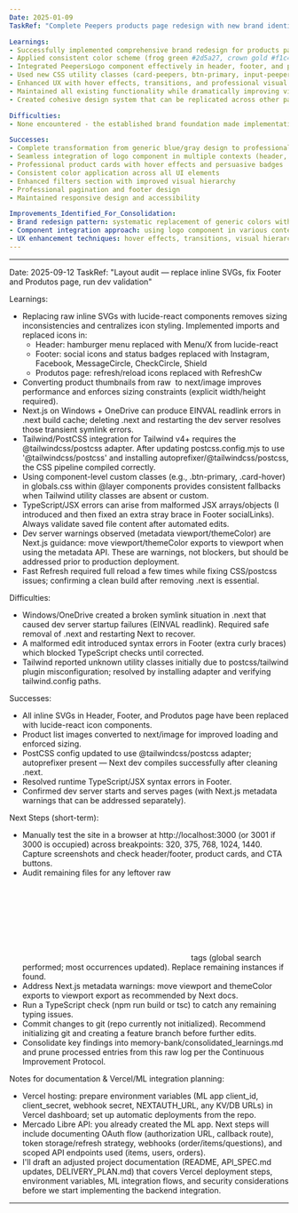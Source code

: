 ```yaml
---
Date: 2025-01-09
TaskRef: "Complete Peepers products page redesign with new brand identity"

Learnings:
- Successfully implemented comprehensive brand redesign for products page using new Peepers identity system
- Applied consistent color scheme (frog green #2d5a27, crown gold #f1c40f) throughout all components
- Integrated PeepersLogo component effectively in header, footer, and placeholder states
- Used new CSS utility classes (card-peepers, btn-primary, input-peepers, badge-new, badge-shipping) for consistent styling
- Enhanced UX with hover effects, transitions, and professional visual hierarchy
- Maintained all existing functionality while dramatically improving visual appeal
- Created cohesive design system that can be replicated across other pages

Difficulties:
- None encountered - the established brand foundation made implementation smooth and consistent

Successes:
- Complete transformation from generic blue/gray design to professional Peepers brand identity
- Seamless integration of logo component in multiple contexts (header, placeholders, etc.)
- Professional product cards with hover effects and persuasive badges
- Consistent color application across all UI elements
- Enhanced filters section with improved visual hierarchy
- Professional pagination and footer design
- Maintained responsive design and accessibility

Improvements_Identified_For_Consolidation:
- Brand redesign pattern: systematic replacement of generic colors with brand colors
- Component integration approach: using logo component in various contexts (header, placeholders, etc.)
- UX enhancement techniques: hover effects, transitions, visual hierarchy improvements
---
```


---
Date: 2025-09-12
TaskRef: "Layout audit — replace inline SVGs, fix Footer and Produtos page, run dev validation"

Learnings:
- Replacing raw inline SVGs with lucide-react components removes sizing inconsistencies and centralizes icon styling. Implemented imports and replaced icons in:
  - Header: hamburger menu replaced with Menu/X from lucide-react
  - Footer: social icons and status badges replaced with Instagram, Facebook, MessageCircle, CheckCircle, Shield
  - Produtos page: refresh/reload icons replaced with RefreshCw
- Converting product thumbnails from raw <img> to next/image improves performance and enforces sizing constraints (explicit width/height required).
- Next.js on Windows + OneDrive can produce EINVAL readlink errors in .next build cache; deleting .next and restarting the dev server resolves those transient symlink errors.
- Tailwind/PostCSS integration for Tailwind v4+ requires the @tailwindcss/postcss adapter. After updating postcss.config.mjs to use '@tailwindcss/postcss' and installing autoprefixer/@tailwindcss/postcss, the CSS pipeline compiled correctly.
- Using component-level custom classes (e.g., .btn-primary, .card-hover) in globals.css within @layer components provides consistent fallbacks when Tailwind utility classes are absent or custom.
- TypeScript/JSX errors can arise from malformed JSX arrays/objects (I introduced and then fixed an extra stray brace in Footer socialLinks). Always validate saved file content after automated edits.
- Dev server warnings observed (metadata viewport/themeColor) are Next.js guidance: move viewport/themeColor exports to viewport when using the metadata API. These are warnings, not blockers, but should be addressed prior to production deployment.
- Fast Refresh required full reload a few times while fixing CSS/postcss issues; confirming a clean build after removing .next is essential.

Difficulties:
- Windows/OneDrive created a broken symlink situation in .next that caused dev server startup failures (EINVAL readlink). Required safe removal of .next and restarting Next to recover.
- A malformed edit introduced syntax errors in Footer (extra curly braces) which blocked TypeScript checks until corrected.
- Tailwind reported unknown utility classes initially due to postcss/tailwind plugin misconfiguration; resolved by installing adapter and verifying tailwind.config paths.

Successes:
- All inline SVGs in Header, Footer, and Produtos page have been replaced with lucide-react icon components.
- Product list images converted to next/image for improved loading and enforced sizing.
- PostCSS config updated to use @tailwindcss/postcss adapter; autoprefixer present — Next dev compiles successfully after cleaning .next.
- Resolved runtime TypeScript/JSX syntax errors in Footer.
- Confirmed dev server starts and serves pages (with Next.js metadata warnings that can be addressed separately).

Next Steps (short-term):
- Manually test the site in a browser at http://localhost:3000 (or 3001 if 3000 is occupied) across breakpoints: 320, 375, 768, 1024, 1440. Capture screenshots and check header/footer, product cards, and CTA buttons.
- Audit remaining files for any leftover raw <svg> or <img> tags (global search performed; most occurrences updated). Replace remaining instances if found.
- Address Next.js metadata warnings: move viewport and themeColor exports to viewport export as recommended by Next docs.
- Run a TypeScript check (npm run build or tsc) to catch any remaining typing issues.
- Commit changes to git (repo currently not initialized). Recommend initializing git and creating a feature branch before further edits.
- Consolidate key findings into memory-bank/consolidated_learnings.md and prune processed entries from this raw log per the Continuous Improvement Protocol.

Notes for documentation & Vercel/ML integration planning:
- Vercel hosting: prepare environment variables (ML app client_id, client_secret, webhook secret, NEXTAUTH_URL, any KV/DB URLs) in Vercel dashboard; set up automatic deployments from the repo.
- Mercado Libre API: you already created the ML app. Next steps will include documenting OAuth flow (authorization URL, callback route), token storage/refresh strategy, webhooks (order/items/questions), and scoped API endpoints used (items, users, orders).
- I'll draft an adjusted project documentation (README, API_SPEC.md updates, DELIVERY_PLAN.md) that covers Vercel deployment steps, environment variables, ML integration flows, and security considerations before we start implementing the backend integration.

---
